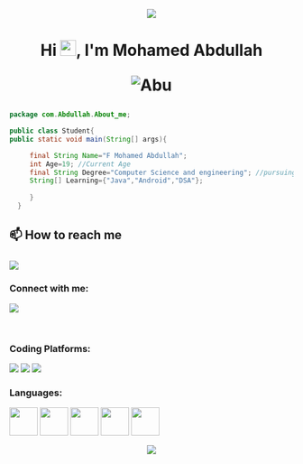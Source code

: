 <p align="center">
<img src="https://media.licdn.com/dms/image/D5616AQFnyjsSlR4gsg/profile-displaybackgroundimage-shrink_350_1400/0/1684041877137?e=1689811200&v=beta&t=8vh4qetoURIXqsSpmJkfGuw--FUZ3EabUT87DCKAJNI"></p>
<h1 align="center">Hi <a href="https://www.linkedin.com/in/mohamed-abdullah-f-67877a243/"><img src="https://media.giphy.com/media/hvRJCLFzcasrR4ia7z/giphy.gif" width="28"></a>, I'm Mohamed Abdullah

<p align="center"> <img src="https://komarev.com/ghpvc/?username=f-mohamed-abdullah&color=blue" alt="Abu" /></h1> </p>


```java
package com.Abdullah.About_me;

public class Student{
public static void main(String[] args){

     final String Name="F Mohamed Abdullah";
     int Age=19; //Current Age
     final String Degree="Computer Science and engineering"; //pursuing
     String[] Learning={"Java","Android","DSA"};
     
     }
  }
  ```
 

## 📫 How to reach me <br><br><a href="mailto:abdullahfakrudeen2020@gmail.com"><img src="https://img.shields.io/badge/Gmail-D14836?style=for-the-badge&logo=gmail&logoColor=white"></a>

<h3 align="left">Connect with me:</h3>
<p align="left">
<a href="https://www.linkedin.com/in/f-mohamed-abdullah/"><img src="https://img.shields.io/badge/linkedin-%230077B5.svg?style=for-the-badge&logo=linkedin&logoColor=black"></a></p><br>
<h3 align="left">Coding Platforms:</h3>
<p align="left">
<a href="https://www.hackerrank.com/f___ma?hr_r=1"><img src="https://img.shields.io/badge/-Hackerrank-2EC866?style=for-the-badge&logo=HackerRank&logoColor=black"></a>
<a href="https://www.leetcode.com/f-mohamed-abdullah"><img src="https://img.shields.io/badge/-LeetCode-FFA116?style=for-the-badge&logo=LeetCode&logoColor=black"></a>
<a href="https://auth.geeksforgeeks.org/user/fmohamedabdullah"><img src="https://img.shields.io/badge/GeeksforGeeks-298D46?style=for-the-badge&logo=geeksforgeeks&logoColor=black"></a>
</p>

<h3 align="left">Languages:</h3>
<p align="left">
     <img src="https://cdn-icons-png.flaticon.com/512/226/226777.png" width="50" >
     <img src="https://cdn-icons-png.flaticon.com/512/3665/3665923.png" width="50">
     <img src="https://cdn-icons-png.flaticon.com/512/5968/5968350.png" width="50">
     <img src="https://cdn-icons-png.flaticon.com/512/174/174854.png" width="50">
     <img src="https://cdn-icons-png.flaticon.com/512/732/732190.png" width="50">



</p>
<!--<hr>
<p align="center">
     <a href="https://www.linkedin.com/in/f-mohamed-abdullah/">
          <img src="https://raw.githubusercontent.com/vhanla/vhanla/master/.gitassets/walkingmario.gif"></a>
</p>
<hr>-->
<p align="center">
  <img src="https://capsule-render.vercel.app/api?type=waving&color=gradient&height=100&section=footer"/>
</p>






